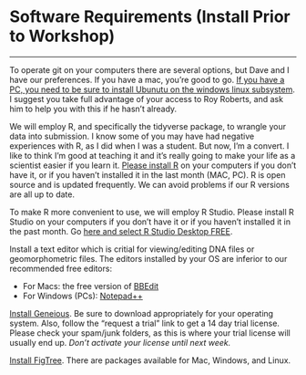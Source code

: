 # Software Requirements (Install Prior to Workshop)

---

To operate git on your computers there are several options, but Dave and I have our preferences.  If you have a mac, you’re good to go.  [If you have a PC, you need to be sure to install Ubunutu on the windows linux subsystem](https://ubuntu.com/tutorials/install-ubuntu-on-wsl2-on-windows-10#1-overview).  I suggest you take full advantage of your access to Roy Roberts, and ask him to help you with this if he hasn’t already. 

We will employ R, and specifically the tidyverse package, to wrangle your data into submission. I know some of you may have had negative experiences with R, as I did when I was a student. But now, I’m a convert. I like to think I’m good at teaching it and it’s really going to make your life as a scientist easier if you learn it.  [Please install R](https://cloud.r-project.org/) on your computers if you don’t have it, or if you haven’t installed it in the last month (MAC, PC). R is open source and is updated frequently.  We can avoid problems if our R versions are all up to date.  

To make R more convenient to use, we will employ R Studio.  Please install R Studio on your computers if you don’t have it or if you haven’t installed it in the past month.   Go [here and select R Studio Desktop FREE](https://www.rstudio.com/products/rstudio/download/).

Install a text editor which is critial for viewing/editing DNA files or geomorphometric files.  The editors installed by your OS are inferior to our recommended free editors:
   * For Macs: the free version of [BBEdit](https://www.barebones.com/products/bbedit/)
   * For Windows (PCs): [Notepad++](https://notepad-plus-plus.org/downloads/)

[Install Geneious](https://www.geneious.com/download/). Be sure to download appropriately for your operating system.  Also, follow the “request a trial” link to get a 14 day trial license.  Please check your spam/junk folders, as this is where your trial license will usually end up.  *Don’t activate your license until next week.*  

[Install FigTree](http://tree.bio.ed.ac.uk/software/figtree/).  There are packages available for Mac, Windows, and Linux.


